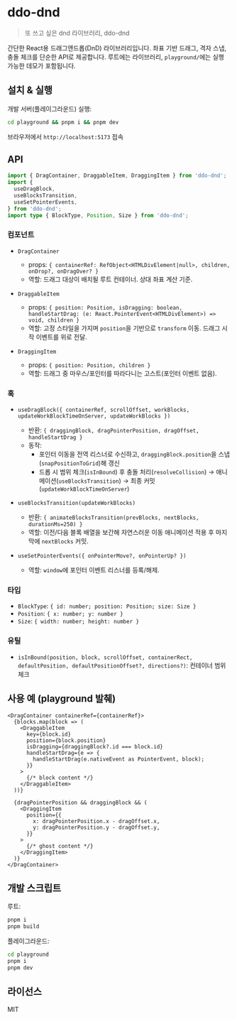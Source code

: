 # ddo-dnd

> 또 쓰고 싶은 dnd 라이브러리, ddo-dnd

간단한 React용 드래그앤드롭(DnD) 라이브러리입니다. 좌표 기반 드래그, 격자 스냅, 충돌 체크를 단순한 API로 제공합니다. 루트에는 라이브러리, `playground/`에는 실행 가능한 데모가 포함됩니다.

## 설치 & 실행

개발 서버(플레이그라운드) 실행:

```bash
cd playground && pnpm i && pnpm dev
```

브라우저에서 `http://localhost:5173` 접속

## API

```ts
import { DragContainer, DraggableItem, DraggingItem } from 'ddo-dnd';
import {
  useDragBlock,
  useBlocksTransition,
  useSetPointerEvents,
} from 'ddo-dnd';
import type { BlockType, Position, Size } from 'ddo-dnd';
```

### 컴포넌트

- `DragContainer`

  - props: `{ containerRef: RefObject<HTMLDivElement|null>, children, onDrop?, onDragOver? }`
  - 역할: 드래그 대상이 배치될 루트 컨테이너. 상대 좌표 계산 기준.

- `DraggableItem`

  - props: `{ position: Position, isDragging: boolean, handleStartDrag: (e: React.PointerEvent<HTMLDivElement>) => void, children }`
  - 역할: 고정 스타일을 가지며 `position`을 기반으로 `transform` 이동. 드래그 시작 이벤트를 위로 전달.

- `DraggingItem`
  - props: `{ position: Position, children }`
  - 역할: 드래그 중 마우스/포인터를 따라다니는 고스트(포인터 이벤트 없음).

### 훅

- `useDragBlock({ containerRef, scrollOffset, workBlocks, updateWorkBlockTimeOnServer, updateWorkBlocks })`

  - 반환: `{ draggingBlock, dragPointerPosition, dragOffset, handleStartDrag }`
  - 동작:
    - 포인터 이동을 전역 리스너로 수신하고, `draggingBlock.position`을 스냅(`snapPositionToGrid`)해 갱신
    - 드롭 시 범위 체크(`isInBound`) 후 충돌 처리(`resolveCollision`) → 애니메이션(`useBlocksTransition`) → 최종 커밋(`updateWorkBlockTimeOnServer`)

- `useBlocksTransition(updateWorkBlocks)`

  - 반환: `{ animateBlocksTransition(prevBlocks, nextBlocks, durationMs=250) }`
  - 역할: 이전/다음 블록 배열을 보간해 자연스러운 이동 애니메이션 적용 후 마지막에 `nextBlocks` 커밋.

- `useSetPointerEvents({ onPointerMove?, onPointerUp? })`
  - 역할: `window`에 포인터 이벤트 리스너를 등록/해제.

### 타입

- `BlockType`: `{ id: number; position: Position; size: Size }`
- `Position`: `{ x: number; y: number }`
- `Size`: `{ width: number; height: number }`

### 유틸

- `isInBound(position, block, scrollOffset, containerRect, defaultPosition, defaultPositionOffset?, directions?)`: 컨테이너 범위 체크

## 사용 예 (playground 발췌)

```tsx
<DragContainer containerRef={containerRef}>
  {blocks.map(block => (
    <DraggableItem
      key={block.id}
      position={block.position}
      isDragging={draggingBlock?.id === block.id}
      handleStartDrag={e => {
        handleStartDrag(e.nativeEvent as PointerEvent, block);
      }}
    >
      {/* block content */}
    </DraggableItem>
  ))}

  {dragPointerPosition && draggingBlock && (
    <DraggingItem
      position={{
        x: dragPointerPosition.x - dragOffset.x,
        y: dragPointerPosition.y - dragOffset.y,
      }}
    >
      {/* ghost content */}
    </DraggingItem>
  )}
</DragContainer>
```

## 개발 스크립트

루트:

```bash
pnpm i
pnpm build
```

플레이그라운드:

```bash
cd playground
pnpm i
pnpm dev
```

## 라이선스

MIT
